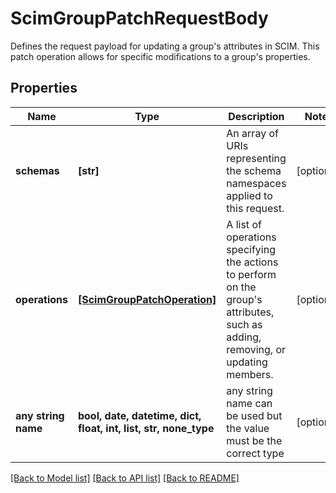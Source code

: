 # ScimGroupPatchRequestBody

Defines the request payload for updating a group's attributes in SCIM. This patch operation allows for specific modifications to a group's properties.

## Properties
Name | Type | Description | Notes
------------ | ------------- | ------------- | -------------
**schemas** | **[str]** | An array of URIs representing the schema namespaces applied to this request. | [optional] 
**operations** | [**[ScimGroupPatchOperation]**](ScimGroupPatchOperation.md) | A list of operations specifying the actions to perform on the group&#39;s attributes, such as adding, removing, or updating members. | [optional] 
**any string name** | **bool, date, datetime, dict, float, int, list, str, none_type** | any string name can be used but the value must be the correct type | [optional]

[[Back to Model list]](../README.md#documentation-for-models) [[Back to API list]](../README.md#documentation-for-api-endpoints) [[Back to README]](../README.md)


